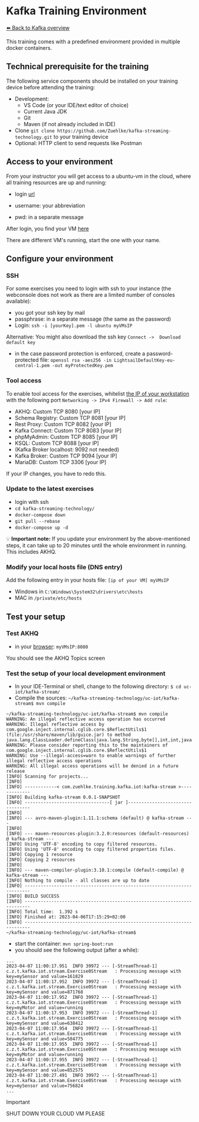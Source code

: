 # Kafka Training Environment
[⬅️ Back to Kafka overview](README.md)


This training comes with a predefined environment provided in multiple docker containers. 

## Technical prerequisite for the training

The following service components should be installed on your training device before attending the training:

* Development: 
  * VS Code (or your IDE/text editor of choice) 
  * Current Java JDK
  * Git
  * Maven (if not already included in IDE)
* Clone `git clone https://github.com/Zuehlke/kafka-streaming-technology.git` to your training device
* Optional: HTTP client to send requests like Postman


## Access to your environment

From your instructor you will get access to a ubuntu-vm in the cloud, where all training resources are up and running:

* login [url](https://kafka-training.signin.aws.amazon.com/console)

* username: your abbreviation
* pwd: in a separate message

After login, you find your VM [here](https://lightsail.aws.amazon.com/ls/webapp/home/instances)

There are different VM's running, start the one with your name.


## Configure your environment

### SSH

For some exercises you need to login with ssh to your instance (the webconsole does not work as there are a limited number of consoles available):
* you got your ssh key by mail
* passphrase: in a separate message (the same as the password)
* Login: `ssh -i [yourKey].pem -l ubuntu myVMsIP`


Alternative: You might also download the ssh key `Connect ->  Download default key`
  * in the case password protection is enforced, create a password-protected file: `openssl rsa -aes256 -in LightsailDefaultKey-eu-central-1.pem -out myProtectedKey.pem`


### Tool access

To enable tool access for the exercises, whitelist [the IP of your workstation](https://whatismyipaddress.com/) with the following port `Networking -> IPv4 Firewall -> Add rule`:
* AKHQ:            Custom TCP 8080 [your IP]
* Schema Registry: Custom TCP 8081 [your IP]
* Rest Proxy:      Custom TCP 8082 [your IP]
* Kafka Connect:   Custom TCP 8083 [your IP]
* phpMyAdmin:      Custom TCP 8085 [your IP]
* KSQL:            Custom TCP 8088 [your IP]
* (Kafka Broker localhost: 9092 not needed) 
* Kafka Broker:    Custom TCP 9094 [your IP]
* MariaDB:         Custom TCP 3306 [your IP]

If your IP changes, you have to redo this.

### Update to the latest exercises
* login with ssh
* `cd kafka-streaming-technology/`
* `docker-compose down`
* `git pull --rebase`
* `docker-compose up -d`

💡 **Important note:** If you update your environment by the above-mentioned steps, it can take up to 20 minutes until the whole environment in running. This includes AKHQ.

### Modify your local hosts file (DNS entry)

Add the following entry in your hosts file:  `[ip of your VM] myVMsIP`
* Windows in `C:\Windows\System32\drivers\etc\hosts`
* MAC in `/private/etc/hosts`



## Test your setup

### Test AKHQ
 * in your [browser](http://myVMsIP:8080): `myVMsIP:8080`

You should see the AKHQ Topics screen


### Test the setup of your local development environment

* In your IDE-Terminal or shell, change to the following directory: `$ cd uc-iot/kafka-stream/`
* Compile the sources: `~/kafka-streaming-technology/uc-iot/kafka-stream$ mvn compile`

```
~/kafka-streaming-technology/uc-iot/kafka-stream$ mvn compile
WARNING: An illegal reflective access operation has occurred
WARNING: Illegal reflective access by com.google.inject.internal.cglib.core.$ReflectUtils$1 (file:/usr/share/maven/lib/guice.jar) to method java.lang.ClassLoader.defineClass(java.lang.String,byte[],int,int,java.security.ProtectionDomain)
WARNING: Please consider reporting this to the maintainers of com.google.inject.internal.cglib.core.$ReflectUtils$1
WARNING: Use --illegal-access=warn to enable warnings of further illegal reflective access operations
WARNING: All illegal access operations will be denied in a future release
[INFO] Scanning for projects...
[INFO] 
[INFO] ------------< com.zuehlke.training.kafka.iot:kafka-stream >-------------
[INFO] Building kafka-stream 0.0.1-SNAPSHOT
[INFO] --------------------------------[ jar ]---------------------------------
[INFO] 
[INFO] --- avro-maven-plugin:1.11.1:schema (default) @ kafka-stream ---
[INFO] 
[INFO] --- maven-resources-plugin:3.2.0:resources (default-resources) @ kafka-stream ---
[INFO] Using 'UTF-8' encoding to copy filtered resources.
[INFO] Using 'UTF-8' encoding to copy filtered properties files.
[INFO] Copying 1 resource
[INFO] Copying 2 resources
[INFO] 
[INFO] --- maven-compiler-plugin:3.10.1:compile (default-compile) @ kafka-stream ---
[INFO] Nothing to compile - all classes are up to date
[INFO] ------------------------------------------------------------------------
[INFO] BUILD SUCCESS
[INFO] ------------------------------------------------------------------------
[INFO] Total time:  1.392 s
[INFO] Finished at: 2023-04-06T17:15:29+02:00
[INFO] ------------------------------------------------------------------------
~/kafka-streaming-technology/uc-iot/kafka-stream$ 
```



* start the container: `mvn spring-boot:run`
* you should see the following output (after a while):

```
...
2023-04-07 11:00:17.951  INFO 39972 --- [-StreamThread-1] c.z.t.kafka.iot.stream.Exercise0Stream   : Processing message with key=mySensor and value=161829
2023-04-07 11:00:17.952  INFO 39972 --- [-StreamThread-1] c.z.t.kafka.iot.stream.Exercise0Stream   : Processing message with key=mySensor and value=871768
2023-04-07 11:00:17.952  INFO 39972 --- [-StreamThread-1] c.z.t.kafka.iot.stream.Exercise0Stream   : Processing message with key=myMotor and value=running
2023-04-07 11:00:17.953  INFO 39972 --- [-StreamThread-1] c.z.t.kafka.iot.stream.Exercise0Stream   : Processing message with key=mySensor and value=638412
2023-04-07 11:00:17.954  INFO 39972 --- [-StreamThread-1] c.z.t.kafka.iot.stream.Exercise0Stream   : Processing message with key=mySensor and value=584775
2023-04-07 11:00:17.955  INFO 39972 --- [-StreamThread-1] c.z.t.kafka.iot.stream.Exercise0Stream   : Processing message with key=myMotor and value=running
2023-04-07 11:00:17.955  INFO 39972 --- [-StreamThread-1] c.z.t.kafka.iot.stream.Exercise0Stream   : Processing message with key=mySensor and value=852575
2023-04-07 11:00:27.491  INFO 39972 --- [-StreamThread-1] c.z.t.kafka.iot.stream.Exercise0Stream   : Processing message with key=mySensor and value=756824
...
```

> [!IMPORTANT]  
> SHUT DOWN YOUR CLOUD VM PLEASE
